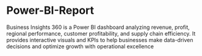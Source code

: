 # Power-BI-Report
Business Insights 360 is a Power BI dashboard analyzing revenue, profit, regional performance, customer profitability, and supply chain efficiency. It provides interactive visuals and KPIs to help businesses make data-driven decisions and optimize growth with operational excellence
